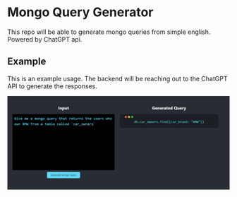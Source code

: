 # Mongo Query Generator

This repo will be able to generate mongo queries from simple english.  Powered by ChatGPT api. 

## Example

This is an example usage.  The backend will be reaching out to the ChatGPT API to generate the responses.

![image_example](images/Example.PNG)